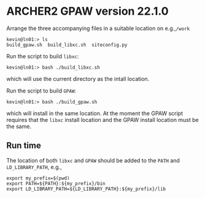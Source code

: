 # ARCHER2 GPAW version 22.1.0

Arrange the three accompanying files in a suitable location on
e.g.,`/work`
```
kevin@ln01:> ls
build_gpaw.sh  build_libxc.sh  siteconfig.py
```

Run the script to build `libxc`:
```
kevin@ln01:> bash ./build_libxc.sh
```
which will use the current directory as the intall location.

Run the script to build `GPAW`:
```
kevin@ln01:> bash ./build_gpaw.sh
```
which will install in the same location. At the moment the GPAW script
requires that the `libxc` install location and the GPAW install
location must be the same.

## Run time

The location of both `libxc` and `GPAW` should be added to the
`PATH` and `LD_LIBRARY_PATH`, e.g.,
```
export my_prefix=$(pwd)
export PATH=${PATH}:${my_prefix}/bin
export LD_LIBRARY_PATH=${LD_LIBRARY_PATH}:${my_prefix}/lib
```
